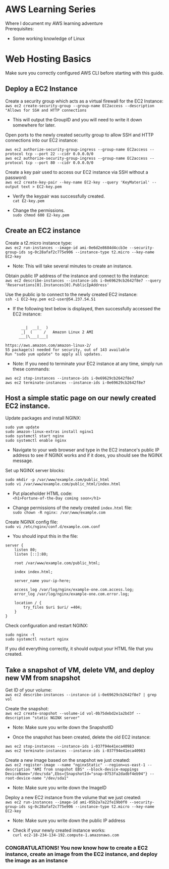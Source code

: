 # AWS Learning Series
Where I document my AWS learning adventure  
Prerequisites:  
* Some working knowledge of Linux 

# Web Hosting Basics
Make sure you correctly configured AWS CLI before starting with this guide.    
  
## Deploy a EC2 Instance 

Create a security group which acts as a virtual firewall for the EC2 Instance:   
`aws ec2 create-security-group --group-name EC2access --description "Allows for SSH and HTTP connections` 
* This will output the GroupID and you will need to write it down somewhere for
later.

Open ports to the newly created security group to allow SSH and HTTP connections into our EC2 instance: 
```
aws ec2 authorize-security-group-ingress --group-name EC2access --protocol tcp --port 22 --cidr 0.0.0.0/0
aws ec2 authorize-security-group-ingress --group-name EC2access --protocol tcp --port 80 --cidr 0.0.0.0/0
```

Create a key pair used to access our EC2 instance via SSH without a password:  
`aws ec2 create-key-pair --key-name EC2-key --query 'KeyMaterial' --output text > EC2-key.pem`

* Verify the keypair was successfully created.   
`cat E2-key.pem`

* Change the permissions.  
`sudo chmod 600 E2-key.pem` 

## Create an EC2 instance  
Create a t2.micro instance type:  
`aws ec2 run-instances --image-id ami-0e6d2e8684d4ccb3e --security-group-ids sg-0c28afaf2c775e906 --instance-type t2.micro --key-name EC2-key`  
* Note: This will take several minutes to create an instance.  

Obtain public IP address of the instance and connect to the instance:  
`aws ec2 describe-instances --instance-ids i-0e69629cb2642f8e7 --query 'Reservations[0].Instances[0].PublicIpAddress'`

Use the public ip to connect to the newly created EC2 instance:  
`ssh -i EC2-key.pem ec2-user@54.237.54.51`  

* If the following text below is displayed, then successfully accessed the EC2 instance:  
```

       __|  __|_  )
       _|  (     /   Amazon Linux 2 AMI
      ___|\___|___|

https://aws.amazon.com/amazon-linux-2/
55 package(s) needed for security, out of 143 available
Run "sudo yum update" to apply all updates.
```

* Note: If you need to terminate your EC2 instance at any time, simply run these commands:  
```
aws ec2 stop-instances --instance-ids i-0e69629cb2642f8e7 
aws ec2 terminate-instances --instance-ids i-0e69629cb2642f8e7 
```

## Host a simple static page on our newly created EC2 instance.   
Update packages and install NGINX:  
```
sudo yum update
sudo amazon-linux-extras install nginx1
sudo systemctl start nginx
sudo systemctl enable nginx
```
* Navigate to your web browser and type in the EC2 instance's public IP address to see if NGINX works and if it does, you should see the NGINX message.

Set up NGINX server blocks:  
```
sudo mkdir -p /var/www/example.com/public_html
sudo vi /var/www/example.com/public_html/index.html
```
* Put placeholder HTML code:  
`<h1>Fortune-of-the-Day coming soon</h1>`

* Change permissions of the newly created `index.html` file:   
`sudo chown -R nginx: /var/www/example.com`

Create NGINX config file:  
`sudo vi /etc/nginx/conf.d/example.com.conf`

* You should input this in the file:
```
server {
    listen 80;
    listen [::]:80;

    root /var/www/example.com/public_html;

    index index.html;

    server_name your-ip-here;

    access_log /var/log/nginx/example-one.com.access.log;
    error_log /var/log/nginx/example-one.com.error.log;

    location / {
        try_files $uri $uri/ =404;
    }
}
```

Check configuration and restart NGINX:
```
sudo nginx -t 
sudo systemctl restart nginx
```

If you did everything correctly, it should output your HTML file that you
created.

## Take a snapshot of VM, delete VM, and deploy new VM from snapshot

Get ID of your volume:  
`aws ec2 describe-instances --instance-id i-0e69629cb2642f8e7 | grep vol`

Create the snapshot:  
`aws ec2 create-snapshot --volume-id vol-0b75debd2e1a2bd3f --description "static NGINX server"`

* Note: Make sure you write down the SnapshotID

* Once the snapshot has been created, delete the old EC2 instance:  
```
aws ec2 stop-instances --instance-ids i-037f94e41eca40983 
aws ec2 terminate-instances --instance-ids i-037f94e41eca40983   
```

Create a new image based on the snapshot we just created:  
`aws ec2 register-image --name "nginxStatic" --region=us-east-1 --description "AMI from snapshot EBS" --block-device-mappings DeviceName="/dev/sda",Ebs={SnapshotId="snap-0753fa2dadbf4eb94"} --root-device-name "/dev/sda1"`

* Note: Make sure you write down the ImageID

Deploy a new EC2 instance from the volume that we just created:  
`aws ec2 run-instances --image-id ami-05b2a7a22fe19b0f0 --security-group-ids sg-0c28afaf2c775e906 --instance-type t2.micro --key-name EC2-key`

* Note: Make sure you write down the public IP address

* Check if your newly created instance works:  
`curl ec2-18-234-134-192.compute-1.amazonaws.com`

### CONGRATULATIONS! You now know how to create a EC2 instance, create an image from the EC2 instance, and deploy the image as an instance
